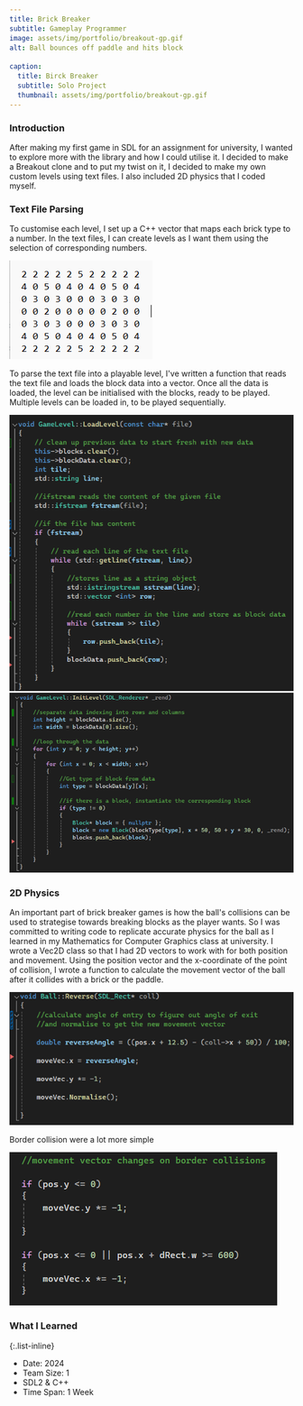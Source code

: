 ```yaml
---
title: Brick Breaker
subtitle: Gameplay Programmer
image: assets/img/portfolio/breakout-gp.gif
alt: Ball bounces off paddle and hits block

caption:
  title: Birck Breaker
  subtitle: Solo Project
  thumbnail: assets/img/portfolio/breakout-gp.gif
---
```


### Introduction
After making my first game in SDL for an assignment for university, I wanted to explore more with the library and how I could utilise it.
I decided to make a Breakout clone and to put my twist on it, I decided to make my own custom levels using text files. I also included 2D physics that I coded myself.

### Text File Parsing
To customise each level, I set up a C++ vector that maps each brick type to a number. In the text files, I can create levels as I want them using the selection of corresponding numbers.

<img src = "assets/img/portfolio/level-text.png" alt = "Series of numbers in a text file">  

To parse the text file into a playable level, I've written a function that reads the text file and loads the block data into a vector. Once all the data is loaded, the level can be initialised with the blocks, ready to be played. Multiple levels can be loaded in, to be played sequentially.

<img src = "assets/img/portfolio/load-level-code.png" alt = "C++ code function">  

<img src = "assets/img/portfolio/level-init-code.png" alt = "C++ code function">

### 2D Physics
An important part of brick breaker games is how the ball's collisions can be used to strategise towards breaking blocks as the player wants. So I was committed to writing code to replicate accurate physics for the ball as I learned in my Mathematics for Computer Graphics class at university. I wrote a Vec2D class so that I had 2D vectors to work with for both position and movement. Using the position vector and the x-coordinate of the point of collision, I wrote a function to calculate the movement vector of the ball after it collides with a brick or the paddle.

<img src = "assets/img/portfolio/ball-collision-code.png" alt = "C++ code function"> 

Border collision were a lot more simple

<img src = "assets/img/portfolio/border-collision-code.png" alt = "C++ code function"> 

### What I Learned


{:.list-inline}
- Date: 2024
- Team Size: 1
- SDL2 & C++
- Time Span: 1 Week

